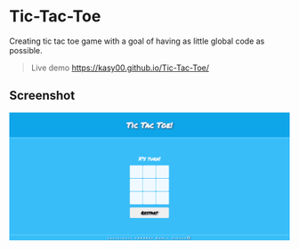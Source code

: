 # Tic-Tac-Toe
Creating tic tac toe game with a goal of having as little global code as possible.
>
>Live demo https://kasy00.github.io/Tic-Tac-Toe/

## Screenshot
![Example screenshot](./img/demo.png)